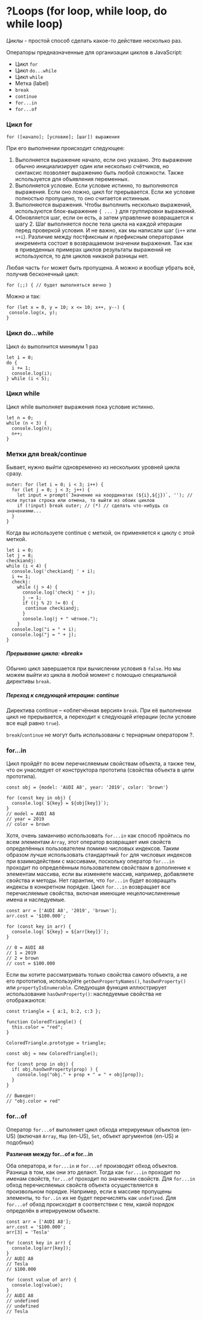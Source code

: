 # ?Loops (for loop, while loop, do while loop)

_Циклы_ - простой способ сделать какое-то действие несколько раз. 

Операторы предназначенные для организации циклов в JavaScript:

* Цикл `for`
* Цикл `do...while`
* Цикл `while`
* Метка (label)
* `break`
* `continue`
* `for...in`
* `for...of`

### Цикл for

`for ([начало]; [условие]; [шаг]) выражения`

При его выполнении происходит следующее:

1. Выполняется выражение начало, если оно указано. Это выражение обычно инициализирует один или несколько счётчиков, но синтаксис позволяет выражению быть любой сложности. Также используется для объявления переменных.
2. Выполняется условие. Если условие истинно, то выполняются выражения. Если оно ложно, цикл for прерывается. Если же условие полностью пропущено, то оно считается истинным.
3. Выполняются выражения. Чтобы выполнить несколько выражений, используются блок-выражение `{ ... }` для группировки выражений.
4. Обновляется шаг, если он есть, а затем управление возвращается к шагу 2. Шаг выполняется после тела цикла на каждой итерации перед проверкой условия. И не важно, как мы написали шаг (`i++` или `++i`). Различие между постфиксным и префиксным операторами инкремента состоит в возвращаемом значении выражения. Так как в приведенных примерах циклов результаты выражений не используются, то для циклов никакой разницы нет.

Любая часть `for` может быть пропущена.
А можно и вообще убрать всё, получив бесконечный цикл:

`for (;;) { // будет выполняться вечно }`

Можно и так:
~~~
for (let x = 0, y = 10; x <= 10; x++, y--) {
 console.log(x, y);
}
~~~

### Цикл do...while

Цикл `do` выполнится минимум 1 раз

~~~
let i = 0;
do {
  i += 1;
  console.log(i);
} while (i < 5);
~~~

### Цикл while

Цикл while выполняет выражения пока условие истинно.

~~~
let n = 0;
while (n < 3) {
  console.log(n);
  n++;
}
~~~

### Метки для break/continue

Бывает, нужно выйти одновременно из нескольких уровней цикла сразу.

~~~
outer: for (let i = 0; i < 3; i++) {
  for (let j = 0; j < 3; j++) {
    let input = prompt(`Значение на координатах (${i},${j})`, ''); // если пустая строка или отмена, то выйти из обоих циклов
    if (!input) break outer; // (*) // сделать что-нибудь со значениями...
  }
}
~~~

Когда вы используете continue с меткой, он применяется к циклу с этой меткой.

~~~
let i = 0;
let j = 8;
checkiandj:
while (i < 4) {
  console.log('checkiandj ' + i);
  i += 1;
  checkj:
    while (j > 4) {
      console.log('checkj ' + j);
      j -= 1;
      if ((j % 2) != 0) {
       continue checkiandj;
      }
      console.log(j + " чётное.");
    }
  console.log("i = " + i);
  console.log("j = " + j);
}
~~~

##### Прерывание цикла: _«break»_

Обычно цикл завершается при вычислении условия в `false`.
Но мы можем выйти из цикла в любой момент с помощью специальной директивы `break`.

##### Переход к следующей итерации: _continue_

Директива continue – «облегчённая версия» `break`. При её выполнении цикл не прерывается, а переходит к следующей итерации (если условие все ещё равно `true`).

`break`/`continue` не могут быть использованы с тернарным оператором ?.

### for...in

Цикл пройдёт по всем перечисляемым свойствам объекта, а также тем, что он унаследует от конструктора прототипа (свойства объекта в цепи прототипа).

~~~
const obj = {model: 'AUDI A8', year: '2019', color: 'brown'}

for (const key in obj) {
  console.log(`${key} = ${obj[key]}`);
}
// model = AUDI A8
// year = 2019
// color = brown
~~~

Хотя, очень заманчиво использовать `for...in` как способ пройтись по всем элементам `Array`, этот оператор возвращает имя свойств определённых пользователем помимо числовых индексов. Таким образом лучше использовать стандартный `for` для числовых индексов при взаимодействии с массивами, поскольку оператор `for...in` проходит по определённым пользователем свойствам в дополнение к элементам массива, если вы изменяете массив, например, добавляете свойства и методы. Нет гарантии, что `for...in` будет возвращать индексы в конкретном порядке. Цикл `for...in` возвращает все перечисляемые свойства, включая имеющие нецелочислиненные имена и наследуемые.

~~~
const arr = ['AUDI A8', '2019', 'brown'];
arr.cost = '$100.000';

for (const key in arr) {
  console.log(`${key} = ${arr[key]}`);
}

// 0 = AUDI A8
// 1 = 2019
// 2 = brown
// cost = $100.000
~~~

Если вы хотите рассматривать только свойства самого объекта, а не его прототипов, используйте `getOwnPropertyNames()`, `hasOwnProperty()` или `propertyIsEnumerable`.
Следующая функция иллюстрирует использование `hasOwnProperty()`: наследуемые свойства не отображаются:

~~~
const triangle = { a:1, b:2, c:3 };

function ColoredTriangle() {
  this.color = "red";
}

ColoredTriangle.prototype = triangle;

const obj = new ColoredTriangle();

for (const prop in obj) {
  if( obj.hasOwnProperty(prop) ) {
    console.log("obj." + prop + " = " + obj[prop]);
  }
}

// Выведет:
// "obj.color = red"
~~~

### for...of

Оператор `for...of` выполняет цикл обхода итерируемых объектов (en-US) (включая `Array`, `Map` (en-US), `Set`, объект аргументов (en-US) и подобных)

__Различия между for...of и for...in__

Оба оператора, и `for...in` и `for...of` производят обход объектов. Разница в том, как они это делают.
Тогда как `for...in` проходит по именам свойств, `for...of` проходит по значениям свойств.
Для `for...in` обход перечисляемых свойств объекта осуществляется в произвольном порядке. Например, если в массиве пропущены элементы, то `for..in` их не будет перечислять как `undefined`.
Для `for...of` обход происходит в соответствии с тем, какой порядок определён в итерируемом объекте.

~~~
const arr = ['AUDI A8'];
arr.cost = '$100.000';
arr[3] = 'Tesla'

for (const key in arr) {
  console.log(arr[key]);
} 
// AUDI A8
// Tesla
// $100.000

for (const value of arr) {
  console.log(value);
}
// AUDI A8
// undefined
// undefined
// Tesla
~~~

